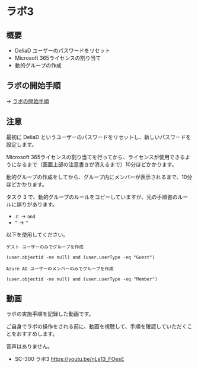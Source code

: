 # ラボ3

## 概要

- DeliaD ユーザーのパスワードをリセット
- Microsoft 365ライセンスの割り当て
- 動的グループの作成

## ラボの開始手順

→ [ラボの開始手順](lab00.md)

## 注意

最初に DeliaD というユーザーのパスワードをリセットし、新しいパスワードを設定します。

Microsoft 365ライセンスの割り当てを行ってから、ライセンスが使用できるようになるまで（画面上部の注意書きが消えるまで）10分ほどかかります。

動的グループの作成をしてから、グループ内にメンバーが表示されるまで、10分ほどかかります。

タスク 3 で、動的グループのルールをコピーしていますが、元の手順書のルールに誤りがあります。

- `と` → `and`
- `”` → `"`

以下を使用してください。

```
ゲスト ユーザーのみでグループを作成

(user.objectid -ne null) and (user.userType -eq "Guest")

Azure AD ユーザーのメンバーのみでグループを作成

(user.objectid -ne null) and (user.userType -eq "Member")
```

## 動画

ラボの実施手順を記録した動画です。

ご自身でラボの操作をされる前に、動画を視聴して、手順を確認していただくことをおすすめします。

音声はありません。

- SC-300 ラボ3 https://youtu.be/nLs13_FOesE
